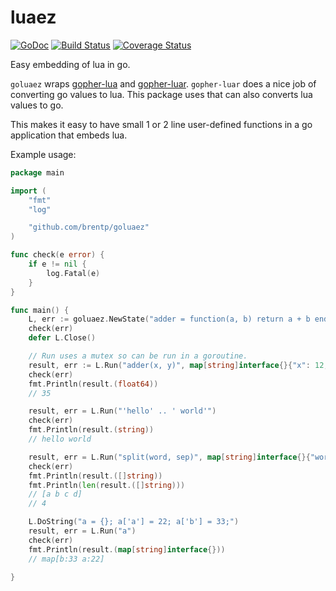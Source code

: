 luaez
=====

[![GoDoc](https://godoc.org/github.com/brentp/goluaez?status.svg)](https://godoc.org/github.com/brentp/goluaez)
[![Build Status](https://travis-ci.org/brentp/goluaez.svg)](https://travis-ci.org/brentp/goluaez)
[![Coverage Status](https://coveralls.io/repos/brentp/goluaez/badge.svg)](https://coveralls.io/r/brentp/goluaez)


Easy embedding of lua in go.

`goluaez` wraps [gopher-lua](https://github.com/yuin/gopher-lua) and [gopher-luar](https://github.com/layeh/gopher-luar). `gopher-luar` does a nice job of converting go values to lua. This package uses that can also converts lua values to go.

This makes it easy to have small 1 or 2 line user-defined functions in a go application that embeds lua.

Example usage:

```Go
package main

import (
	"fmt"
	"log"

	"github.com/brentp/goluaez"
)

func check(e error) {
	if e != nil {
		log.Fatal(e)
	}
}

func main() {
	L, err := goluaez.NewState("adder = function(a, b) return a + b end")
	check(err)
	defer L.Close()

	// Run uses a mutex so can be run in a goroutine.
	result, err := L.Run("adder(x, y)", map[string]interface{}{"x": 12, "y": "23"})
	check(err)
	fmt.Println(result.(float64))
	// 35

	result, err = L.Run("'hello' .. ' world'")
	check(err)
	fmt.Println(result.(string))
	// hello world

	result, err = L.Run("split(word, sep)", map[string]interface{}{"word": "a b c   d", "sep": "\\s+"})
	check(err)
	fmt.Println(result.([]string))
	fmt.Println(len(result.([]string)))
	// [a b c d]
	// 4

	L.DoString("a = {}; a['a'] = 22; a['b'] = 33;")
	result, err = L.Run("a")
	check(err)
	fmt.Println(result.(map[string]interface{}))
	// map[b:33 a:22]

}
```

